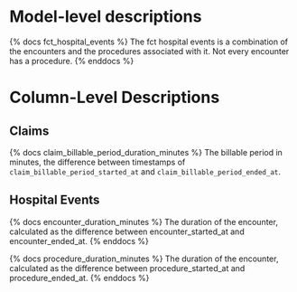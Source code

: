 # Model-level descriptions

{% docs fct_hospital_events %}
The fct hospital events is a combination of the encounters and
the procedures associated with it. Not every encounter has a procedure.
{% enddocs %}


# Column-Level Descriptions

## Claims

{% docs claim_billable_period_duration_minutes %}
The billable period in minutes, the difference between timestamps of
`claim_billable_period_started_at` and `claim_billable_period_ended_at`.

## Hospital Events

{% docs encounter_duration_minutes %}
The duration of the encounter, calculated as the difference between encounter_started_at and encounter_ended_at.
{% enddocs %}

{% docs procedure_duration_minutes %}
The duration of the encounter, calculated as the difference between procedure_started_at and procedure_ended_at.
{% enddocs %}
